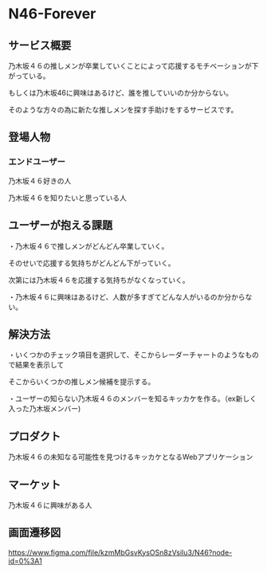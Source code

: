 # N46-Forever

## サービス概要
乃木坂４６の推しメンが卒業していくことによって応援するモチベーションが下がっている。

もしくは乃木坂46に興味はあるけど、誰を推していいのか分からない。

そのような方々の為に新たな推しメンを探す手助けをするサービスです。

## 登場人物

### エンドユーザー

乃木坂４６好きの人

乃木坂４６を知りたいと思っている人

## ユーザーが抱える課題
・乃木坂４６で推しメンがどんどん卒業していく。

そのせいで応援する気持ちがどんどん下がっていく。

次第には乃木坂４６を応援する気持ちがなくなっていく。

・乃木坂４６に興味はあるけど、人数が多すぎてどんな人がいるのか分からない。

## 解決方法
・いくつかのチェック項目を選択して、そこからレーダーチャートのようなもので結果を表示して

そこからいくつかの推しメン候補を提示する。

・ユーザーの知らない乃木坂４６のメンバーを知るキッカケを作る。（ex新しく入った乃木坂メンバー)

## プロダクト
乃木坂４６の未知なる可能性を見つけるキッカケとなるWebアプリケーション

## マーケット
乃木坂４６に興味がある人

## 画面遷移図
https://www.figma.com/file/kzmMbGsvKysOSn8zVsiIu3/N46?node-id=0%3A1
